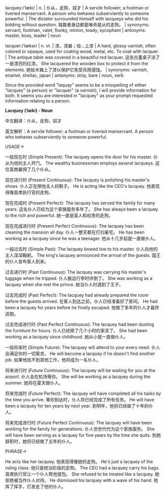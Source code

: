 lacquey:/ˈlæki/ | n. | 仆从，走狗，奴才 | A servile follower; a footman or liveried manservant.  A person who behaves subserviently to someone powerful. | The dictator surrounded himself with lacqueys who did his bidding without question.  独裁者身边都是唯命是从的走狗。 | synonyms: servant, footman, valet, flunky, minion, toady, sycophant | antonyms: master, boss, leader | noun

lacquer:/ˈlækər/ | n. vt. | 漆，漆器；给…上漆 | A hard, glossy varnish, often colored or opaque, used for coating wood, metal, etc. To coat with lacquer. |  The antique table was covered in a beautiful red lacquer. 这张古董桌子涂了一层漂亮的红漆。  She lacquered the wooden box to protect it from the elements. 她给木箱上了漆以保护它免受风雨侵蚀。 | synonyms: varnish, enamel, shellac, japan | antonyms: strip, bare | noun, verb


Since the provided word "laquay" seems to be a misspelling of either "lacquey" (a person) or "lacquer" (a varnish), I will provide information for both.  It seems you are interested in "lacquey" as your prompt requested information relating to a person.



**Lacquey (ˈlæki) - Noun**

中文翻译：仆从，走狗，奴才

英文解析：A servile follower; a footman or liveried manservant. A person who behaves subserviently to someone powerful.


USAGE->

一般现在时 (Simple Present):
The lacquey opens the door for his master.  仆从为他的主人开门。
The wealthy businessman employs several lacqueys.  这位富商雇佣了几个仆从。

现在进行时 (Present Continuous):
The lacquey is polishing his master's shoes.  仆人正在擦他主人的鞋子。
He is acting like the CEO's lacquey.  他表现得像首席执行官的走狗。


现在完成时 (Present Perfect):
The lacquey has served the family for many years.  这名仆人已经为这个家族服务多年了。
She has always been a lacquey to the rich and powerful. 她一直是富人和权贵的走狗。

现在完成进行时 (Present Perfect Continuous):
The lacquey has been cleaning the mansion all day.  仆人一整天都在打扫豪宅。
He has been working as a lacquey since he was a teenager. 他从十几岁起就一直做仆人。


一般过去时 (Simple Past):
The lacquey bowed low to his master.  仆人向他的主人深深鞠躬。
The king's lacquey announced the arrival of the guests. 国王的仆人宣布客人到来。


过去进行时 (Past Continuous):
The lacquey was carrying his master's luggage when he tripped.  仆人搬运行李时绊倒了。
She was working as a lacquey when she met the prince.  她当仆人时遇到了王子。


过去完成时 (Past Perfect):
The lacquey had already prepared the room before the guests arrived.  在客人到达之前，仆人已经准备好了房间。
He had been a lacquey for years before he finally escaped.  他做了多年的仆人才最终逃脱。


过去完成进行时 (Past Perfect Continuous):
The lacquey had been dusting the furniture for hours.  仆人已经擦了几个小时的家具了。
She had been working as a lacquey since childhood. 她从小就一直做仆人。


一般将来时 (Simple Future):
The lacquey will attend to your every need.  仆人会满足你的一切需求。
He will become a lacquey if he doesn't find another job. 如果他找不到其他工作，他将成为一名仆人。


将来进行时 (Future Continuous):
The lacquey will be waiting for you at the airport.  仆人会在机场等你。
She will be working as a lacquey during the summer. 她将在夏天做仆人。


将来完成时 (Future Perfect):
The lacquey will have completed all his tasks by the time you arrive.  等你到达时，仆人将已经完成了所有任务。
He will have been a lacquey for ten years by next year. 到明年，他将已经做了十年的仆人。


将来完成进行时 (Future Perfect Continuous):
The lacquey will have been working for the family for generations.  仆人世世代代为这个家族服务。
She will have been serving as a lacquey for five years by the time she quits. 到她辞职时，她将已经做了五年的仆人。



PHRASE->

He acts like her lacquey. 他表现得像她的走狗。
He's just a lacquey of the ruling class. 他只是统治阶级的走狗。
The CEO had a lacquey carry his bags. 首席执行官让一个仆人帮他提包。
She refused to be treated like a lacquey. 她拒绝被当作仆人对待。
He dismissed his lacquey with a wave of his hand. 他挥了挥手，打发走了他的仆人。
